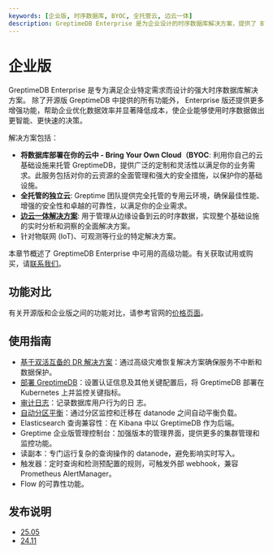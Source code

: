 ```yaml
---
keywords: [企业版, 时序数据库, BYOC, 全托管云, 边云一体]
description: GreptimeDB Enterprise 是为企业设计的时序数据库解决方案，提供了 BYOC、全托管云、边云一体等部署方式，并包含高级功能如双活互备的 DR 解决方案、LDAP 身份验证和审计日志。
---
```


# 企业版

GreptimeDB Enterprise 是专为满足企业特定需求而设计的强大时序数据库解决方案。
除了开源版 GreptimeDB 中提供的所有功能外，
Enterprise 版还提供更多增强功能，帮助企业优化数据效率并显著降低成本，使企业能够使用时序数据做出更智能、更快速的决策。

解决方案包括：

- **将数据库部署在你的云中 - Bring Your Own Cloud（BYOC**: 利用你自己的云基础设施来托管 GreptimeDB，提供广泛的定制和灵活性以满足你的业务需求。此服务包括对你的云资源的全面管理和强大的安全措施，以保护你的基础设施。
- **全托管的独立云**: Greptime 团队提供完全托管的专用云环境，确保最佳性能、增强的安全性和卓越的可靠性，以满足你的企业需求。
- **[边云一体解决方案](https://greptime.com/product/carcloud)**: 用于管理从边缘设备到云的时序数据，实现整个基础设施的实时分析和洞察的全面解决方案。
- 针对物联网 (IoT)、可观测等行业的特定解决方案。

本章节概述了 GreptimeDB Enterprise 中可用的高级功能。有关获取试用或购买，请[联系我们](https://greptime.cn/contactus)。

## 功能对比

有关开源版和企业版之间的功能对比，请参考官网的[价格页面](https://greptime.cn/pricing)。

## 使用指南

- [基于双活互备的 DR 解决方案](./deployments-administration/disaster-recovery/overview.md)：通过高级灾难恢复解决方案确保服务不中断和数据保护。
- [部署 GreptimeDB](./deployments-administration/overview.md)：设置认证信息及其他关键配置后，将 GreptimeDB 部署在 Kubernetes 上并监控关键指标。
- [审计日志](./deployments-administration/monitoring/audit-logging.md)：记录数据库用户行为的日
  志。
- [自动分区平衡](./autopilot/region-balancer.md)：通过分区监控和迁移在 datanode
  之间自动平衡负载。
- Elasticsearch 查询兼容性：在 Kibana 中以 GreptimeDB 作为后端。
- Greptime 企业版管理控制台：加强版本的管理界面，提供更多的集群管理和监控功能。
- 读副本：专门运行复杂的查询操作的 datanode，避免影响实时写入。
- 触发器：定时查询和检测预配置的规则，可触发外部 webhook，兼容 Prometheus
  AlertManager。
- Flow 的可靠性功能。

## 发布说明

- [25.05](./release-notes/release-25_05.md)
- [24.11](./release-notes/release-24_11.md)
